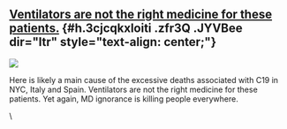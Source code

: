 
[Ventilators are not the right medicine for these patients.](https://www.google.com/url?q=https%3A%2F%2Fwww.9news.com.au%2Fworld%2Fus-doctors-avoid-ventilators-for-coronavirus-patients%2F4bd068b1-2f56-4fcf-b998-c252c99899dd&sa=D&sntz=1&usg=AFQjCNEQC_J4-_hR1_5sNS-TKYhpMUBVXg) {#h.3cjcqkxloiti .zfr3Q .JYVBee dir="ltr" style="text-align: center;"}
-----------------------------------------------------------------------------------------------------------------------------------------------------------------------------------------------------------------------------------------------------------------------------------

[![](https://lh6.googleusercontent.com/I2o3cC2W018dQOCSSCqwt2q8c9woiB2RyIIowfwSj-ULyaBJqP7_7M7wKCNFIDn86T0mgmD7JT-jU08ZGPEr__2VdhsYKg8tQfGR3bLS3FqYdZLgMw=w1280)](https://www.google.com/url?q=https%3A%2F%2Fredcap.med.usc.edu%2Fsurveys%2F%3Fs%3DJ7KEL4YTKT&sa=D&sntz=1&usg=AFQjCNGgmJPVlIxKzdq9Pd16K5HC0kstRQ)

Here is likely a main cause of the excessive deaths associated with C19
in NYC, Italy and Spain. Ventilators are not the right medicine for
these patients. Yet again, MD ignorance is killing people everywhere.

\
